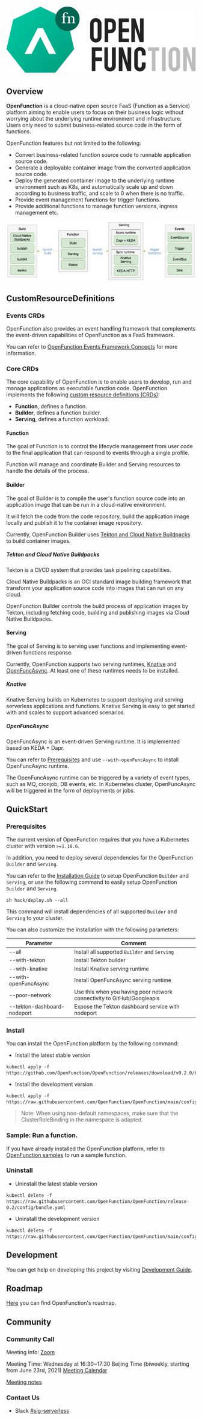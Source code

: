 # ![OpenFunction](docs/images/logo.png)

## Overview

**OpenFunction** is a cloud-native open source FaaS (Function as a Service) platform aiming to enable users to focus on their business logic without worrying about the underlying runtime environment and infrastructure. Users only need to submit business-related source code in the form of functions.

OpenFunction features but not limited to the following:

- Convert business-related function source code to runnable application source code.
- Generate a deployable container image from the converted application source code.
- Deploy the generated container image to the underlying runtime environment such as K8s, and automatically scale up and down according to business traffic, and scale to 0 when there is no traffic.
- Provide event management functions for trigger functions.
- Provide additional functions to manage function versions, ingress management etc.

![](docs/images/openfunction-overview.jpg)

## CustomResourceDefinitions

### Events CRDs

OpenFunction also provides an event handling framework that complements the event-driven capabilities of OpenFunction as a FaaS framework.

You can refer to [OpenFunction Events Framework Concepts](docs/concepts/OpenFunction-events-framework.md) for more information.

### Core CRDs

The core capability of OpenFunction is to enable users to develop, run and manage applications as executable function code. OpenFunction implements the following [custom resource definitions (CRDs)](https://kubernetes.io/docs/tasks/access-kubernetes-api/extend-api-custom-resource-definitions/):  

- **Function**, defines a function.
- **Builder**, defines a function builder.
- **Serving**, defines a function workload.

#### Function

The goal of Function is to control the lifecycle management from user code to the final application that can respond to events through a single profile.

Function will manage and coordinate Builder and Serving resources to handle the details of the process.

#### Builder

The goal of Builder is to compile the user's function source code into an application image that can be run in a cloud-native environment.

It will fetch the code from the code repository, build the application image locally and publish it to the container image repository.

Currently, OpenFunction Builder uses [Tekton and Cloud Native Buildpacks](#tekton-and-cloud-native-buildpacks) to build container images.

##### Tekton and Cloud Native Buildpacks

Tekton is a CI/CD system that provides task pipelining capabilities. 

Cloud Native Buildpacks is an OCI standard image building framework that transform your application source code into images that can run on any cloud.

OpenFunction Builder controls the build process of application images by Tekton, including fetching code, building and publishing images via Cloud Native Buildpacks.

#### Serving

The goal of Serving is to serving user functions and implementing event-driven functions response.

Currently, OpenFunction supports two serving runtimes, [Knative](#knative) and [OpenFuncAsync](#openfuncasync). At least one of these runtimes needs to be installed.

##### Knative

Knative Serving builds on Kubernetes to support deploying and serving serverless applications and functions. Knative Serving is easy to get started with and scales to support advanced scenarios.

##### OpenFuncAsync

OpenFuncAsync is an event-driven Serving runtime. It is implemented based on KEDA + Dapr.

You can refer to [Prerequisites](#prerequisites) and use `--with-openFuncAsync` to install OpenFuncAsync runtime.

The OpenFuncAsync runtime can be triggered by a variety of event types, such as MQ, cronjob, DB events, etc. In Kubernetes cluster, OpenFuncAsync will be triggered in the form of deployments or jobs.

## QuickStart

### Prerequisites

The current version of OpenFunction requires that you have a Kubernetes cluster with version ``>=1.18.6``.

In addition, you need to deploy several dependencies for the OpenFunction ```Builder``` and ```Serving```.

You can refer to the [Installation Guide](docs/installation/README.md) to setup OpenFunction ```Builder``` and ```Serving```, 
or use the following command to easily setup OpenFunction ```Builder``` and ```Serving```.

```shell
sh hack/deploy.sh --all
```

This command will install dependencies of all supported ```Builder``` and ```Serving``` to your cluster.

You can also customize the installation with the following parameters:

|Parameter|Comment|
|---|---|
| --all                              | Install all supported ```Builder``` and ```Serving``` |
| --with-tekton                      | Install Tekton builder |
| --with-knative                     | Install Knative serving runtime |
| --with-openFuncAsync               | Install OpenFuncAsync serving runtime |
| --poor-network                     | Use this when you having poor network connectivity to GitHub/Googleapis |
| --tekton-dashboard-nodeport <port> | Expose the Tekton dashboard service with nodeport |

### Install

You can install the OpenFunction platform by the following command:

- Install the latest stable version

```shell
kubectl apply -f https://github.com/OpenFunction/OpenFunction/releases/download/v0.2.0/bundle.yaml
```

- Install the development version

```shell
kubectl apply -f https://raw.githubusercontent.com/OpenFunction/OpenFunction/main/config/bundle.yaml
```

> Note: When using non-default namespaces, make sure that the ClusterRoleBinding in the namespace is adapted.

### Sample: Run a function.

If you have already installed the OpenFunction platform, refer to [OpenFunction samples](https://github.com/OpenFunction/samples) to run a sample function.

### Uninstall 

- Uninstall the latest stable version

```shell
kubectl delete -f https://raw.githubusercontent.com/OpenFunction/OpenFunction/release-0.2/config/bundle.yaml
```

- Uninstall the development version

```shell
kubectl delete -f https://raw.githubusercontent.com/OpenFunction/OpenFunction/main/config/bundle.yaml
```

## Development

You can get help on developing this project by visiting [Development Guide](docs/development/README.md).

## Roadmap

[Here](docs/roadmap.md) you can find OpenFunction's roadmap.

## Community

### Community Call

Meeting Info: [Zoom](https://us02web.zoom.us/j/87437196365?pwd=UndDL2puMXlqcSt5U3JaYUdRNk85Zz09) 

Meeting Time: Wednesday at 16:30~17:30 Beijing Time (biweekly, starting from June 23rd, 2021) [Meeting Calendar](https://kubesphere.io/contribution/)

[Meeting notes](https://docs.google.com/document/d/1bh5-kVPegjNlIjjq_e37mS3ZhyXWhmmUaysFgeI9_-o/edit?usp=sharing)

### Contact Us

- Slack [#sig-serverless](https://kubesphere.slack.com/archives/C021XAR3CG3)
